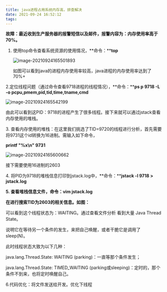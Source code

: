 ```yaml
---
title: java进程占用系统内存高，排查解决
date: 2021-09-24 16:52:12
tags:
---
```


**故障：最近收到生产服务器的报警短信以及邮件，报警内容为：内存使用率高于70%。**

1.  使用top命令查看系统资源的使用情况，**命令：****top**
    
    <!--more-->
    
    ![image-20210924165501893](https://gitee.com/hxf88/imgrepo/raw/master/img/image-20210924165501893.png)
    
    如图可以看到java的进程内存使用率较高，java进程的内存使用率达到了70%+
    

2.定位线程问题（通过命令查看9718进程的线程情况），**命令：****ps p 9718 -L -o pcpu,pmem,pid,tid,time,tname,cmd**

  ![image-20210924165542199](https://gitee.com/hxf88/imgrepo/raw/master/img/image-20210924165542199.png)

 由此可以看到这PID：9718的进程产生了很多线程。接下来就可以通过jstack查看内存使用的堆栈。

3\. 查看内存使用的堆栈：在这里我们挑选了TID=9720的线程进行分析，首先需要将9731这个id转换为16进制。需输入如下命令，

 **printf "%x\\n" 9731**

![image-20210924165600662](https://gitee.com/hxf88/imgrepo/raw/master/img/image-20210924165600662.png)

 接下需要使用16进制的2603

4\. 将PID为9718的堆栈信息打印到jstack.log中，**命令：****jstack -l 9718 > jstack.log**



**5\. 查看堆栈信息文件，命令：vim jstack.log**

 **在进行搜索TID为2603的相关信息。如图：**



   可以看到这个线程状态为：WAITING。通过查看文件分析 看到大量 Java Thread State。

   说明它在等待另一个条件的发生，来把自己唤醒，或者干脆它是调用了 sleep(N)。

   此时线程状态大致为以下几种：

   java.lang.Thread.State: WAITING (parking)：一直等那个条件发生；

   java.lang.Thread.State: TIMED\_WAITING (parking或sleeping)：定时的，那个条件不到来，也将定时唤醒自己。

6.代码优化：将文件发送给开发。优化下线程
